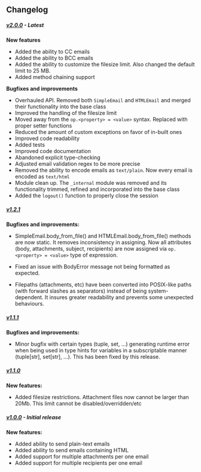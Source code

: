 ## Changelog

##### [v2.0.0](https://github.com/nickythelion/manokit/releases/tag/v2.0.0) - Latest
**New features**
-   Added the ability to CC emails
-   Added the ability to BCC emails
-   Added the ability to customize the filesize limit. Also changed the default limit to 25 MB.
-   Added method chaining support

**Bugfixes and improvements**
-   Overhauled API. Removed both `SimpleEmail` and `HTMLEmail` and merged their functionality into the base class
-   Improved the handling of the filesize limit
-   Moved away from the `op.<property> = <value>` syntax. Replaced with proper setter functions
-   Reduced the amount of custom exceptions on favor of in-built ones
-   Improved code readability
-   Added tests
-   Improved code documentation
-   Abandoned explicit type-checking
-   Adjusted email validation regex to be more precise
-   Removed the ability to encode emails as `text/plain`. Now every email is encoded as `text/html`
-   Module clean up. The `_internal` module was removed and its functionality trimmed, refined and incorporated into the base class
-   Added the `logout()` function to properly close the session

##### [v1.2.1](https://github.com/nickythelion/manokit/releases/tag/v1.2.1)

**Bugfixes and improvements:**

-   SimpleEmail.body_from_file() and HTMLEmail.body_from_file() methods are now static. It removes inconsistency in assigning. Now all attributes (body, attachments, subject, recipients) are now assigned via `op.<property> = <value>` type of expression.

-   Fixed an issue with BodyError message not being formatted as expected.

-   Filepaths (attachments, etc) have been converted into POSIX-like paths (with forward slashes as separators) instead of being system-dependent. It insures greater readability and prevents some unexpected behaviours.

##### [v1.1.1](https://github.com/nickythelion/manokit/releases/tag/v1.1.1)

**Bugfixes and improvements:**

-   Minor bugfix with certain types (tuple, set, ...) generating runtime error when being used in type hints for variables in a subscriptable manner (tuple[str], set[str], ...). This has been fixed by this release.

##### [v1.1.0](https://github.com/nickythelion/manokit/releases/tag/v1.1.0)

**New features:**

-   Added filesize restrictions. Attachment files now cannot be larger than 20Mb. This limit cannot be disabled/overridden/etc

##### [v1.0.0](https://github.com/nickythelion/manokit/releases/tag/v1.0.0) - Initial release

**New features:**

-   Added ability to send plain-text emails
-   Added ability to send emails containing HTML
-   Added support for multiple attachments per one email
-   Added support for multiple recipients per one email
